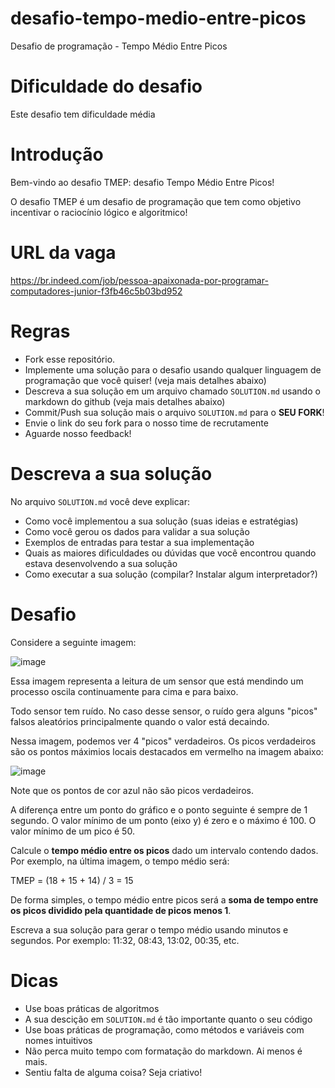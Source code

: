# desafio-tempo-medio-entre-picos 
Desafio de programação - Tempo Médio Entre Picos

# Dificuldade do desafio
Este desafio tem dificuldade média

# Introdução
Bem-vindo ao desafio TMEP: desafio Tempo Médio Entre Picos!

O desafio TMEP é um desafio de programação que tem como objetivo incentivar o raciocínio lógico e algoritmico!

# URL da vaga
https://br.indeed.com/job/pessoa-apaixonada-por-programar-computadores-junior-f3fb46c5b03bd952

# Regras

- Fork esse repositório.
- Implemente uma solução para o desafio usando qualquer linguagem de programação que você quiser! (veja mais detalhes abaixo)
- Descreva a sua solução em um arquivo chamado ```SOLUTION.md``` usando o markdown do github (veja mais detalhes abaixo)
- Commit/Push sua solução mais o arquivo ```SOLUTION.md``` para o **SEU FORK**!
- Envie o link do seu fork para o nosso time de recrutamente
- Aguarde nosso feedback!

# Descreva a sua solução
No arquivo ```SOLUTION.md``` você deve explicar:

- Como você implementou a sua solução (suas ideias e estratégias)
- Como você gerou os dados para validar a sua solução
- Exemplos de entradas para testar a sua implementação
- Quais as maiores dificuldades ou dúvidas que você encontrou quando estava desenvolvendo a sua solução
- Como executar a sua solução (compilar? Instalar algum interpretador?)

# Desafio
Considere a seguinte imagem:

![image](https://github.com/norelod/desafio-tempo-medio/assets/37966960/971a85af-ba38-4524-bda7-2a0744f4f7cf)

Essa imagem representa a leitura de um sensor que está mendindo um processo oscila continuamente para cima e para baixo.

Todo sensor tem ruído. No caso desse sensor, o ruído gera alguns "picos" falsos aleatórios principalmente quando o valor está decaindo.

Nessa imagem, podemos ver 4 "picos" verdadeiros. Os picos verdadeiros são os pontos máximios locais destacados em vermelho na imagem abaixo:

![image](https://github.com/norelod/desafio-tempo-medio/assets/37966960/152617d7-b002-4ed8-a005-20109be4934c)

Note que os pontos de cor azul não são picos verdadeiros.

A diferença entre um ponto do gráfico e o ponto seguinte é sempre de 1 segundo. O valor mínimo de um ponto (eixo y) é zero e o máximo é 100. O valor mínimo de um pico é 50.

Calcule o **tempo médio entre os picos** dado um intervalo contendo dados. Por exemplo, na última imagem, o tempo médio será: 

TMEP = (18 + 15 + 14) / 3 = 15

De forma simples, o tempo médio entre picos será a **soma de tempo entre os picos dividido pela quantidade de picos menos 1**.

Escreva a sua solução para gerar o tempo médio usando minutos e segundos. Por exemplo: 11:32, 08:43, 13:02, 00:35, etc.

# Dicas

- Use boas práticas de algoritmos
- A sua descição em ```SOLUTION.md``` é tão importante quanto o seu código
- Use boas práticas de programação, como métodos e variáveis com nomes intuitivos
- Não perca muito tempo com formatação do markdown. Ai menos é mais.
- Sentiu falta de alguma coisa? Seja criativo!
